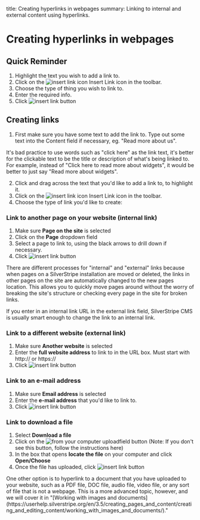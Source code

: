 title: Creating hyperlinks in webpages
summary: Linking to internal and external content using hyperlinks.

# Creating hyperlinks in webpages

## Quick Reminder

 1. Highlight the text you wish to add a link to.
 2. Click on the ![insert link icon](/_images/insert-link-icon.png) Insert Link icon in the toolbar.
 3. Choose the type of thing you wish to link to.
 4. Enter the required info.
 5. Click ![insert link button](/_images/insert-link-button.png)

## Creating links

 1. First make sure you have some text to add the link to. Type out some text into the Content field if necessary, eg. "Read more about us".

<div class="note" markdown="1">
It's bad practice to use words such as "click here" as the link text, it's better for the clickable text to be the title or description of what's being linked to. For example, instead of "Click here to read more about widgets", it would be better to just say "Read more about widgets".
</div>

 2. Click and drag across the text that you'd like to add a link to, to highlight it.
 3. Click on the ![insert link icon](/_images/insert-link-icon.png) Insert Link icon in the toolbar.
 4. Choose the type of link you'd like to create:

### Link to another page on your website (internal link)

 1. Make sure **Page on the site** is selected
 2. Click on the **Page** dropdown field
 3. Select a page to link to, using the black arrows to drill down if necessary.
 4. Click ![insert link button](/_images/insert-link-button.png)

<div class="note" markdown="1">
There are different processes for "internal" and "external" links because when pages on a SilverStripe installation are moved or deleted, the links in other pages on the site are automatically changed to the new pages location.  This allows you to quickly move pages around without the worry of breaking the site's structure or checking every page in the site for broken links.

If you enter in an internal link URL in the external link field, SilverStripe CMS is usually smart enough to change the link to an internal link.
</div>

### Link to a different website (external link)

 1. Make sure **Another website** is selected
 2. Enter the **full website address** to link to in the URL box. Must start with http:// or https://
 3. Click ![insert link button](/_images/insert-link-button.png)

### Link to an e-mail address

 1. Make sure **Email address** is selected
 2. Enter the **e-mail address** that you'd like to link to.
 3. Click ![insert link button](/_images/insert-link-button.png)

### Link to download a file

 1. Select **Download a file**
 2. Click on the ![from your computer uploadfield](/_images/from-your-computer-uploadfield.png) button (Note: If you don't see this button, follow the instructions here)
 3. In the box that opens **locate the file** on your computer and click **Open/Choose**
 4. Once the file has uploaded, click ![insert link button](/_images/insert-link-button.png)

<div class="note" markdown="1">
One other option is to hyperlink to a document  that you have uploaded to your website, such as a PDF file, DOC file, audio file, video file, or any sort of file that is not a webpage. This is a more advanced topic, however, and we will cover it in "[Working with images and documents](https://userhelp.silverstripe.org/en/3.5/creating_pages_and_content/creating_and_editing_content/working_with_images_and_documents/)."
</div>

